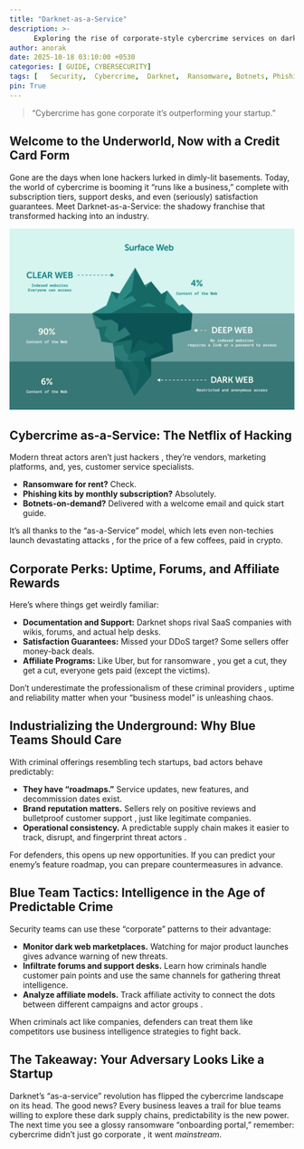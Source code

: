 ```yaml
--- 
title: "Darknet-as-a-Service"
description: >-
      Exploring the rise of corporate-style cybercrime services on darknet and its implications for cybersecurity.
author: anorak
date: 2025-10-18 03:10:00 +0530
categories: [ GUIDE, CYBERSECURITY]
tags: [   Security,  Cybercrime,  Darknet,  Ransomware, Botnets, Phishing]
pin: True
--- 
```

 

> “Cybercrime has gone corporate  it’s outperforming your startup.”

 

## Welcome to the Underworld, Now with a Credit Card Form

Gone are the days when lone hackers lurked in dimly-lit basements. Today, the world of cybercrime is booming  it “runs like a business,” complete with subscription tiers, support desks, and even (seriously) satisfaction guarantees. Meet Darknet-as-a-Service: the shadowy franchise that transformed hacking into an industry.

![Darknet-as-a-Service](/assets/img/202510/darknet.webp)

## Cybercrime as-a-Service: The Netflix of Hacking

Modern threat actors aren’t just hackers , they’re vendors, marketing platforms, and, yes, customer service specialists.

- **Ransomware for rent?** Check.
- **Phishing kits by monthly subscription?** Absolutely.
- **Botnets-on-demand?** Delivered with a welcome email and quick start guide.

It’s all thanks to the “as-a-Service” model, which lets even non-techies launch devastating attacks , for the price of a few coffees, paid in crypto.

 

## Corporate Perks: Uptime, Forums, and Affiliate Rewards

Here’s where things get weirdly familiar:

- **Documentation and Support:** Darknet shops rival SaaS companies with wikis, forums, and actual help desks.
- **Satisfaction Guarantees:** Missed your DDoS target? Some sellers offer money-back deals.
- **Affiliate Programs:** Like Uber, but for ransomware , you get a cut, they get a cut, everyone gets paid (except the victims).

Don’t underestimate the professionalism of these criminal providers , uptime and reliability matter when your “business model” is unleashing chaos.

 

## Industrializing the Underground: Why Blue Teams Should Care

With criminal offerings resembling tech startups, bad actors behave predictably:

- **They have “roadmaps.”** Service updates, new features, and decommission dates exist.
- **Brand reputation matters.** Sellers rely on positive reviews and bulletproof customer support , just like legitimate companies.
- **Operational consistency.** A predictable supply chain makes it easier to track, disrupt, and fingerprint threat actors .

For defenders, this opens up new opportunities. If you can predict your enemy’s feature roadmap, you can prepare countermeasures in advance.

 

## Blue Team Tactics: Intelligence in the Age of Predictable Crime

Security teams can use these “corporate” patterns to their advantage:

- **Monitor dark web marketplaces.** Watching for major product launches gives advance warning of new threats.
- **Infiltrate forums and support desks.** Learn how criminals handle customer pain points and use the same channels for gathering threat intelligence.
- **Analyze affiliate models.** Track affiliate activity to connect the dots between different campaigns and actor groups .

When criminals act like companies, defenders can treat them like competitors  use business intelligence strategies to fight back.

 

## The Takeaway: Your Adversary Looks Like a Startup

Darknet’s “as-a-service” revolution has flipped the cybercrime landscape on its head. The good news? Every business leaves a trail  for blue teams willing to explore these dark supply chains, predictability is the new power. The next time you see a glossy ransomware “onboarding portal,” remember: cybercrime didn’t just go corporate , it went *mainstream*.

 